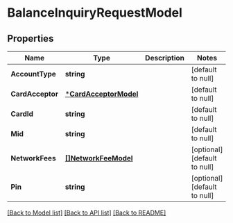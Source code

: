 # BalanceInquiryRequestModel

## Properties
Name | Type | Description | Notes
------------ | ------------- | ------------- | -------------
**AccountType** | **string** |  | [default to null]
**CardAcceptor** | [***CardAcceptorModel**](card_acceptor_model.md) |  | [default to null]
**CardId** | **string** |  | [default to null]
**Mid** | **string** |  | [default to null]
**NetworkFees** | [**[]NetworkFeeModel**](network_fee_model.md) |  | [optional] [default to null]
**Pin** | **string** |  | [optional] [default to null]

[[Back to Model list]](../README.md#documentation-for-models) [[Back to API list]](../README.md#documentation-for-api-endpoints) [[Back to README]](../README.md)

